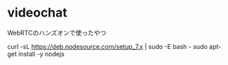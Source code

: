 # videochat
WebRTCのハンズオンで使ったやつ

curl -sL https://deb.nodesource.com/setup_7.x | sudo -E bash -
sudo apt-get install -y nodejs
